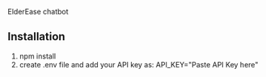 ElderEase chatbot
## Installation
1. npm install
2. create .env file and add your API key as:
     API_KEY="Paste API Key here"
